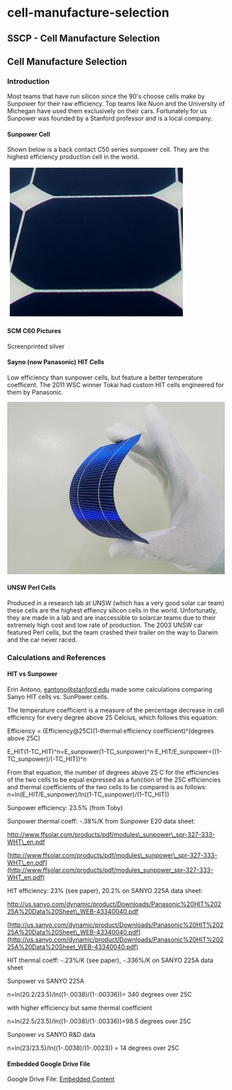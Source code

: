 # cell-manufacture-selection

## SSCP - Cell Manufacture Selection

## Cell Manufacture Selection

### Introduction

Most teams that have run silicon since the 90's choose cells make by Sunpower for their raw efficiency. Top teams like Nuon and the University of Michegan have used them exclusively on their cars. Fortunately for us Sunpower was founded by a Stanford professor and is a local company.&#x20;

#### Sunpower Cell

Shown below is a back contact C50 series sunpower cell. They are the highest efficiency production cell in the world.&#x20;

![](../../../../assets/image_f406ac51d0.jpg)

#### SCM C60 Pictures

Screenprinted silver

#### Sayno (now Panasonic) HIT Cells

Low efficiency than sunpower cells, but feature a better temperature coefficent. The 2011 WSC winner Tokai had custom HIT cells engineered for them by Panasonic.&#x20;

![](../../../../assets/image_95fcb12853.jpg)

#### UNSW Perl Cells

Produced in a research lab at UNSW (which has a very good solar car team) these cells are the highest effiency silicon cells in the world. Unfortunatly, they are made in a lab and are inaccessible to solarcar teams due to their extremely high cost and low rate of production. The 2003 UNSW car featured Perl cells, but the team crashed their trailer on the way to Darwin and the car never raced.&#x20;

### Calculations and References

#### HIT vs Sunpower

Erin Antono, eantono@stanford.edu made some calculations comparing Sanyo HIT cells vs. SunPower cells.&#x20;

The temperature coefficient is a measure of the percentage decrease in cell efficiency for every degree above 25 Celcius, which follows this equation:

Efficiency = (Efficiency@25C)(1-thermal efficiency coefficient)^(degrees above 25C)

E\_HIT(1-TC\_HIT)^n=E\_sunpower(1-TC\_sunpower)^n E\_HIT/E\_sunpower=((1-TC\_sunpower)/(-TC\_HIT))^n

From that equation, the number of degrees above 25 C for the efficiencies of the two cells to be equal expressed as a function of the 25C efficiencies and thermal coefficients of the two cells to be compared is as follows: n=ln(E\_HIT/E\_sunpower)/ln((1-TC\_sunpower)/(1-TC\_HIT))

Sunpower efficiency: 23.5% (from Toby)

Sunpower thermal coeff: -.38%/K from Sunpower E20 data sheet:

http://www.ffsolar.com/products/pdf/modules\_sunpower\_spr-327-333-WHT\_en.pdf

[http://www.ffsolar.com/products/pdf/modules\_sunpower\_spr-327-333-WHT\_en.pdf](http://www.ffsolar.com/products/pdf/modules_sunpower_spr-327-333-WHT_en.pdf)

HIT efficiency: 23% (see paper), 20.2% on SANYO 225A data sheet:

http://us.sanyo.com/dynamic/product/Downloads/Panasonic%20HIT%20225A%20Data%20Sheet\_WEB-43340040.pdf

[http://us.sanyo.com/dynamic/product/Downloads/Panasonic%20HIT%20225A%20Data%20Sheet\_WEB-43340040.pdf](http://us.sanyo.com/dynamic/product/Downloads/Panasonic%20HIT%20225A%20Data%20Sheet_WEB-43340040.pdf)

HIT thermal coeff: -.23%/K (see paper), -.336%/K on SANYO 225A data sheet

Sunpower vs SANYO 225A

n=ln(20.2/23.5)/ln((1-.0038)/(1-.00336))= 340 degrees over 25C

with higher efficiency but same thermal coefficient

n=ln(22.5/23.5)/ln((1-.0038)/(1-.00336))=98.5 degrees over 25C

Sunpower vs SANYO R\&D data

n=ln(23/23.5)/ln((1-.0038)/(1-.0023)) = 14 degrees over 25C

#### Embedded Google Drive File

Google Drive File: [Embedded Content](https://drive.google.com/embeddedfolderview?id=17A8sDrKBGjzBlVqFDm5vlhw9MilVfbkl#list)
